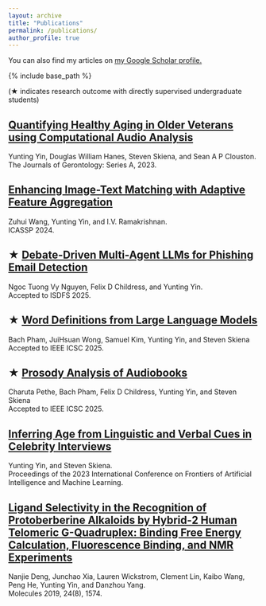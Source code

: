```yaml
---
layout: archive
title: "Publications"
permalink: /publications/
author_profile: true
---
```

You can also find my articles on <u><a href="https://scholar.google.com/citations?user=kmLgZRQAAAAJ&hl=en&authuser=2&oi=ao" target="_blank">my Google Scholar profile</a>.</u>

{% include base_path %}

<!--- {% for post in site.publications reversed %} {% include archive-single.html %} {% endfor %} -->

<p>(★ indicates research outcome with directly supervised undergraduate students)</p>

<h2> <a href="https://pubmed.ncbi.nlm.nih.gov/37366320/" target="_blank" rel="noopener noreferrer"> Quantifying Healthy Aging in Older Veterans using Computational Audio Analysis </a></h2>
<p> Yunting Yin, Douglas William Hanes, Steven Skiena, and Sean A P Clouston. <br>
The Journals of Gerontology: Series A, 2023. </p>

<h2> <a href="https://ieeexplore.ieee.org/document/10446913" target="_blank" rel="noopener noreferrer"> Enhancing Image-Text Matching with Adaptive Feature Aggregation </a></h2>
<p> Zuhui Wang, Yunting Yin, and I.V. Ramakrishnan. <br>
ICASSP 2024. </p>

<h2> ★ <a href="https://ieeexplore.ieee.org/document/11012014" target="_blank" rel="noopener noreferrer"> Debate-Driven Multi-Agent LLMs for Phishing Email Detection </a></h2>
<p> Ngoc Tuong Vy Nguyen, Felix D Childress, and Yunting Yin. <br>
Accepted to ISDFS 2025. </p>

<h2> ★ <a href="https://arxiv.org/abs/2311.06362" target="_blank" rel="noopener noreferrer">Word Definitions from Large Language Models </a></h2>
<p> Bach Pham, JuiHsuan Wong, Samuel Kim, Yunting Yin, and Steven Skiena <br>
Accepted to IEEE ICSC 2025. </p>

<h2> ★ <a href="https://arxiv.org/abs/2310.06930" target="_blank" rel="noopener noreferrer">Prosody Analysis of Audiobooks </a></h2>
<p> Charuta Pethe, Bach Pham, Felix D Childress, Yunting Yin, and Steven Skiena <br>
Accepted to IEEE ICSC 2025. </p>

<h2> <a href="https://dl.acm.org/doi/10.1145/3616901.3616902" target="_blank" rel="noopener noreferrer"> Inferring Age from Linguistic and Verbal Cues in Celebrity Interviews </a></h2>
<p> Yunting Yin, and Steven Skiena. <br>
Proceedings of the 2023 International Conference on Frontiers of Artificial Intelligence and Machine Learning. </p>

<h2> <a href="https://pubmed.ncbi.nlm.nih.gov/31010072/" target="_blank" rel="noopener noreferrer"> Ligand Selectivity in the Recognition of Protoberberine Alkaloids by Hybrid-2 Human Telomeric G-Quadruplex: Binding Free Energy Calculation, Fluorescence Binding, and NMR Experiments </a></h2>
<p> Nanjie Deng, Junchao Xia, Lauren Wickstrom, Clement Lin, Kaibo Wang, Peng He, Yunting Yin, and Danzhou Yang. <br>
Molecules 2019, 24(8), 1574. </p>
